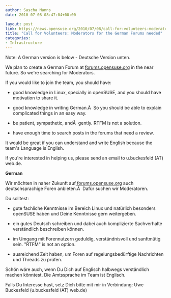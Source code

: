 ```yaml
---
author: Sascha Manns
date: 2010-07-08 08:47:04+00:00

layout: post
link: https://news.opensuse.org/2010/07/08/call-for-volunteers-moderators-for-the-german-forums-needed/
title: "Call for Volunteers: Moderators for the German Forums needed"
categories:
- Infrastructure
---
```

Note: A German version is below - Deutsche Version unten.

We plan to create a German Forum at [forums.opensuse.org](http://forums.opensuse.org) in the near future. So we're searching for Moderators.

If you would like to join the team, you should have:



	
  * good knowledge in Linux, specially in openSUSE, and you should have motivation to share it.

	
  * good knowledge in writing German.Â  So you should be able to explain complicated things in an easy way.

	
  * be patient, sympathetic, andÂ  gently. RTFM is not a solution.

	
  * have enough time to search posts in the forums that need a review.


It would be great if you can understand and write English because the team's Language is English.

If you're interested in helping us, please send an email to u.buckesfeld (AT) web.de.

<!-- more -->

**German**

Wir möchten in naher Zukunft auf[ forums.opensuse.org](http://forums.opensuse.org) auch deutschsprachige Foren anbieten.Â  Dafür suchen wir Moderatoren.

Du solltest:



	
  * gute fachliche Kenntnisse im Bereich Linux und natürlich besonders openSUSE haben und Deine Kenntnisse gern weitergeben.

	
  * ein gutes Deutsch schreiben und dabei auch komplizierte Sachverhalte verständlich beschreiben können.

	
  * im Umgang mit Forennutzern geduldig, verständnisvoll und sanftmütig sein. "RTFM" is not an option.

	
  * ausreichend Zeit haben, um Foren auf regelungsbedürftige Nachrichten und Threads zu prüfen.


Schön wäre auch, wenn Du Dich auf Englisch halbwegs verständlich machen
könntest. Die Amtssprache im Team ist Englisch.

Falls Du Interesse hast, setz Dich bitte mit mir in Verbindung: Uwe Buckesfeld (u.buckesfeld (AT) web.de)		
